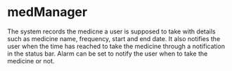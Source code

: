 # medManager
The system records the medicne a user is supposed to take with details such as medicine name, frequency, start and end date.
It also notifies the user when the time has reached to take the medicine through a notification in the status bar.
Alarm can be set to notify the user when to take the medicine or not.

